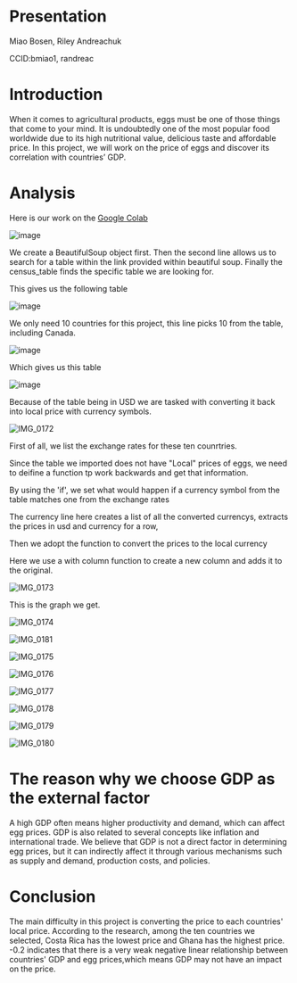 # Presentation
Miao Bosen, Riley Andreachuk

CCID:bmiao1, randreac



# Introduction
When it comes to agricultural products, eggs must be one of those things that come to your mind. It is undoubtedly one of the most popular food worldwide due to its high nutritional value, delicious taste and affordable price. In this project, we will work on the price of eggs and discover its correlation with countries’ GDP.


# Analysis
Here is our work on the [Google Colab](Presentation.ipynb)

![image](https://github.com/user-attachments/assets/989ee7be-cd9c-4de2-9106-04252fcafba1)

We create a BeautifulSoup object first. Then the second line allows us to search for a table within the link provided within beautiful soup. Finally the census_table finds the specific table we are looking for.

This gives us the following table

![image](https://github.com/user-attachments/assets/690158b9-b901-44b9-8e93-1ac14f7ddb90)


We only need 10 countries for this project, this line picks 10 from the table, including Canada.

![image](https://github.com/user-attachments/assets/45a44b88-940c-413b-a047-ff0c84a4926d)

Which gives us this table

![image](https://github.com/user-attachments/assets/cc55c856-24dc-45bd-b5a8-591ca465fef8)

Because of the table being in USD we are tasked with converting it back into local price with currency symbols.

![IMG_0172](IMG_0172.jpeg)

First of all, we list the exchange rates for these ten counrtries.

Since the table we imported does not have "Local" prices of eggs, we need to deifine a function tp work backwards and get that information.
 
 By using the 'if', we set what would happen if a currency symbol from the table matches one from the exchange rates

The currency line here creates a list of all the converted currencys, extracts the prices in usd and currency for a row,

Then we adopt the function to convert the prices to the local currency           

Here we use a with column function to create a new column and adds it to the original.

 

![IMG_0173](IMG_0173.jpeg)

This is the graph we get.

![IMG_0174](IMG_0174.jpeg)

![IMG_0181](IMG_0181.jpeg)

![IMG_0175](IMG_0175.jpeg)

![IMG_0176](IMG_0176.jpeg)

![IMG_0177](IMG_0177.jpeg)

![IMG_0178](IMG_0178.jpeg)

![IMG_0179](IMG_0179.jpeg)

![IMG_0180](IMG_0180.jpeg)





# The reason why we choose GDP as the external factor
A high GDP often means higher productivity and demand, which can affect egg prices. GDP is also related to several concepts like inflation and international trade. We believe that GDP is not a direct factor in determining egg prices, but it can indirectly affect it through various mechanisms such as supply and demand, production costs, and policies.




# Conclusion
The main difficulty in this project is converting the price to each countries' local price.
According to the research, among the ten countries we selected, Costa Rica has the lowest price and Ghana has the highest price.
-0.2 indicates that there is a very weak negative linear relationship between countries' GDP and egg prices,which means GDP may not have an impact on the price.
